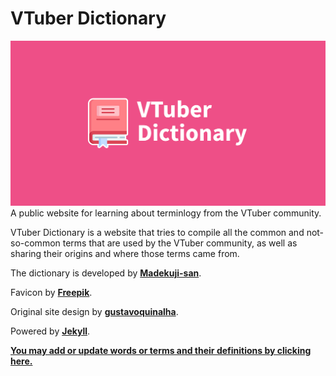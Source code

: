# VTuber Dictionary
![VTuber Dictionary logo](/thumbnail.png)
A public website for learning about terminlogy from the VTuber community.

VTuber Dictionary is a website that tries to compile all the common and not-so-common terms that are used by the VTuber community, as well as sharing their origins and where those terms came from.

The dictionary is developed by **[Madekuji-san](https://madekuji.github.io/)**.

Favicon by **[Freepik](https://www.flaticon.com/free-icon/book_4052268)**.

Original site design by **[gustavoquinalha](https://github.com/gustavoquinalha/jekyll-help-center-theme)**.

Powered by **[Jekyll](https://jekyllrb.com/)**.

**[You may add or update words or terms and their definitions by clicking here.](https://github.com/Madekuji/vtuberdictionary/issues/new?assignees=Madekuji&labels=entry&template=dictionary-entry.md&title=%5BENTRY%5D+%28insert+word+or+term+here%29)**